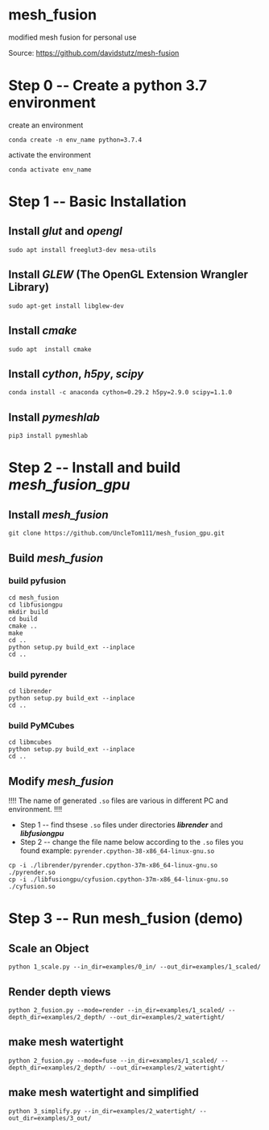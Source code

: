 # mesh_fusion
modified mesh fusion for personal use

Source: https://github.com/davidstutz/mesh-fusion

# Step 0 -- Create a python 3.7 environment
create an environment
```
conda create -n env_name python=3.7.4
```
activate the environment
```
conda activate env_name
```
# Step 1 -- Basic Installation
## Install *glut* and *opengl*
```
sudo apt install freeglut3-dev mesa-utils
```
## Install *GLEW* (The OpenGL Extension Wrangler Library)
```
sudo apt-get install libglew-dev
```
## Install *cmake*
```
sudo apt  install cmake
```
## Install *cython*, *h5py*, *scipy*
```
conda install -c anaconda cython=0.29.2 h5py=2.9.0 scipy=1.1.0
```
## Install *pymeshlab*
```
pip3 install pymeshlab
```
# Step 2 -- Install and build *mesh_fusion_gpu*
## Install *mesh_fusion*
```
git clone https://github.com/UncleTom111/mesh_fusion_gpu.git
```
## Build *mesh_fusion*
### build pyfusion
```
cd mesh_fusion
cd libfusiongpu
mkdir build
cd build
cmake ..
make
cd ..
python setup.py build_ext --inplace
cd ..
```
### build pyrender
```
cd librender
python setup.py build_ext --inplace
cd ..
```
### build PyMCubes
```
cd libmcubes
python setup.py build_ext --inplace
cd ..
```
## Modify *mesh_fusion*
!!!! The name of  generated ```.so``` files are various in different PC and environment. !!!!
- Step 1 -- find thsese ```.so``` files under directories ***librender*** and ***libfusiongpu***
- Step 2 -- change the file name below according to the ```.so``` files you found
example: ```pyrender.cpython-38-x86_64-linux-gnu.so```
```
cp -i ./librender/pyrender.cpython-37m-x86_64-linux-gnu.so ./pyrender.so
cp -i ./libfusiongpu/cyfusion.cpython-37m-x86_64-linux-gnu.so ./cyfusion.so
```
# Step 3 --  Run mesh_fusion (demo)
## Scale an Object
```
python 1_scale.py --in_dir=examples/0_in/ --out_dir=examples/1_scaled/
```
## Render depth views
```
python 2_fusion.py --mode=render --in_dir=examples/1_scaled/ --depth_dir=examples/2_depth/ --out_dir=examples/2_watertight/
```
## make mesh watertight
```
python 2_fusion.py --mode=fuse --in_dir=examples/1_scaled/ --depth_dir=examples/2_depth/ --out_dir=examples/2_watertight/
```
## make mesh watertight and simplified
```
python 3_simplify.py --in_dir=examples/2_watertight/ --out_dir=examples/3_out/
```
